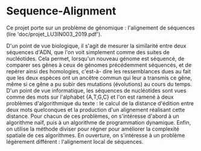 # Sequence-Alignment
Ce projet porte sur un problème de génomique : l'alignement de séquences (lire 'doc/projet_LU3IN003_2019.pdf').

D'un point de vue biologique, il s'agit de mesurer la similarité entre deux séquences d'ADN, que l'on
voit simplement comme des suites de nucléotides. Cela permet, lorsqu'un nouveau génome est séquencé, de
comparer ses gênes à ceux de génomes précédemment séquencés, et de repérer ainsi des homologies, c'est-à-
dire les ressemblances dues au fait que les deux espèces ont un ancêtre commun qui leur a transmis ce gêne,
même si ce gêne a pu subir des mutations (évolutions) au cours du temps.
D'un point de vue informatique, les séquences de nucléotides sont vues comme des mots sur l'alphabet
{A,T,G,C} et l'on est ramené à deux problèmes d'algorithmique du texte : le calcul de la distance d'édition
entre deux mots quelconques et la production d'un alignement réalisant cette distance. Pour chacun de ces
problèmes, on s'intéresse d'abord à un algorithme naïf, puis à un algorithme de programmation dynamique.
Enfin, on utilise la méthode diviser pour régner pour améliorer la complexité spatiale de ces algorithmes. En
ouverture, on s'intéresse à un problème légèrement différent : l'alignement local de séquences.
